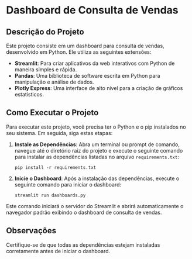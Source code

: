 # Dashboard de Consulta de Vendas

## Descrição do Projeto

Este projeto consiste em um dashboard para consulta de vendas, desenvolvido em Python. Ele utiliza as seguintes extensões:

- **Streamlit**: Para criar aplicativos da web interativos com Python de maneira simples e rápida.
- **Pandas**: Uma biblioteca de software escrita em Python para manipulação e análise de dados.
- **Plotly Express**: Uma interface de alto nível para a criação de gráficos estatísticos.

## Como Executar o Projeto

Para executar este projeto, você precisa ter o Python e o pip instalados no seu sistema. Em seguida, siga estas etapas:

1. **Instale as Dependências**: Abra um terminal ou prompt de comando, navegue até o diretório raiz do projeto e execute o seguinte comando para instalar as dependências listadas no arquivo `requirements.txt`:

    ```
    pip install -r requirements.txt
    ```

2. **Inicie o Dashboard**: Após a instalação das dependências, execute o seguinte comando para iniciar o dashboard:

    ```
    streamlit run dashboards.py
    ```

Este comando iniciará o servidor do Streamlit e abrirá automaticamente o navegador padrão exibindo o dashboard de consulta de vendas.

## Observações

Certifique-se de que todas as dependências estejam instaladas corretamente antes de iniciar o dashboard.
